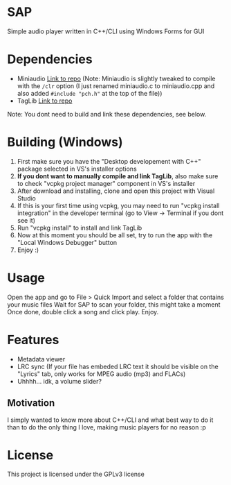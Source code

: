 # SAP
Simple audio player written in C++/CLI using Windows Forms for GUI

# Dependencies
- Miniaudio [Link to repo](https://github.com/mackron/miniaudio)
  (Note: Miniaudio is slightly tweaked to compile with the `/clr` option (I just renamed miniaudio.c to miniaudio.cpp and also added `#include "pch.h"` at the top of the file))
- TagLib [Link to repo](https://github.com/taglib/taglib)

Note: You dont need to build and link these dependencies, see below.

# Building (Windows)
1. First make sure you have the "Desktop developement with C++" package selected in VS's installer options
2. **If you dont want to manually compile and link TagLib**, also make sure to check "vcpkg project manager" component in VS's installer
3. After download and installing, clone and open this project with Visual Studio
4. If this is your first time using vcpkg, you may need to run "vcpkg install integration" in the developer terminal (go to View -> Terminal if you dont see it)
5. Run "vcpkg install" to install and link TagLib
6. Now at this moment you should be all set, try to run the app with the "Local Windows Debugger" button
7. Enjoy :)

# Usage
Open the app and go to File > Quick Import and select a folder that contains your music files
Wait for SAP to scan your folder, this might take a moment
Once done, double click a song and click play. Enjoy.

# Features
- Metadata viewer
- LRC sync (If your file has embeded LRC text it should be visible on the "Lyrics" tab, only works for MPEG audio (mp3) and FLACs)
- Uhhhh... idk, a volume slider?

## Motivation
I simply wanted to know more about C++/CLI and what best way to do it than to do the only thing I love, making music players for no reason :p

# License
This project is licensed under the GPLv3 license
